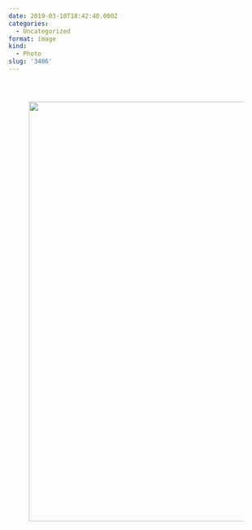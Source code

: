 ```yaml
---
date: 2019-03-10T18:42:40.000Z
categories:
  - Uncategorized
format: image
kind:
  - Photo
slug: '3486'
---
```

<section class="response"> <header> </header> 

<div data-carousel-extra='{"blog_id":1,"permalink":"https:\/\/www.yergler.net\/2019\/03\/10\/3486\/"}' id='gallery-18' class='gallery galleryid-3486 gallery-columns-1 gallery-size-large'>
  <figure class='gallery-item'> 
  
  <div class='gallery-icon portrait'>
    <a href='https://www.yergler.net/wp-content/uploads/2019/03/igPDzIun.jpg'><img width="660" height="825" src="https://www.yergler.net/wp-content/uploads/2019/03/igPDzIun-819x1024.jpg" class="attachment-large size-large u-photo" alt="" loading="lazy" srcset="https://www.yergler.net/wp-content/uploads/2019/03/igPDzIun-819x1024.jpg 819w, https://www.yergler.net/wp-content/uploads/2019/03/igPDzIun-240x300.jpg 240w, https://www.yergler.net/wp-content/uploads/2019/03/igPDzIun-768x960.jpg 768w, https://www.yergler.net/wp-content/uploads/2019/03/igPDzIun.jpg 1080w" sizes="(max-width: 660px) 100vw, 660px" data-attachment-id="3487" data-permalink="https://www.yergler.net/2019/03/10/3486/igpdziun/" data-orig-file="https://www.yergler.net/wp-content/uploads/2019/03/igPDzIun.jpg" data-orig-size="1080,1350" data-comments-opened="0" data-image-meta="{&quot;aperture&quot;:&quot;0&quot;,&quot;credit&quot;:&quot;&quot;,&quot;camera&quot;:&quot;&quot;,&quot;caption&quot;:&quot;&quot;,&quot;created_timestamp&quot;:&quot;0&quot;,&quot;copyright&quot;:&quot;&quot;,&quot;focal_length&quot;:&quot;0&quot;,&quot;iso&quot;:&quot;0&quot;,&quot;shutter_speed&quot;:&quot;0&quot;,&quot;title&quot;:&quot;&quot;,&quot;orientation&quot;:&quot;0&quot;}" data-image-title="igPDzIun" data-image-description="" data-image-caption="" data-medium-file="https://www.yergler.net/wp-content/uploads/2019/03/igPDzIun-240x300.jpg" data-large-file="https://www.yergler.net/wp-content/uploads/2019/03/igPDzIun-819x1024.jpg" /></a>
  </div></figure>
</div></section>
